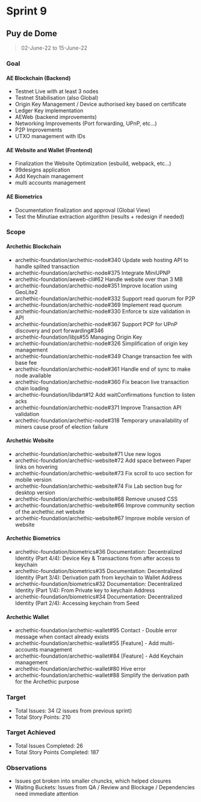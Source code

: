 # Sprint 9

## Puy de Dome

> 02-June-22 to 15-June-22

### Goal

#### AE Blockchain (Backend)
- Testnet Live with at least 3 nodes 
- Testnet Stabilisation (also Global) 
- Origin Key Management / Device authorised key based on certificate
- Ledger Key implementation
- AEWeb (backend improvements)
- Networking Improvements (Port forwarding, UPnP, etc…)
- P2P Improvements
- UTXO management with IDs

#### AE Website and Wallet (Frontend)
- Finalization the Website Optimization (esbuild, webpack, etc...)
- 99designs application
- Add Keychain management
- multi accounts management 

#### AE Biometrics 
- Documentation finalization and approval (Global View)
- Test the Minutiae extraction algorithm (results + redesign if needed)

### Scope

#### Archethic Blockchain
- archethic-foundation/archethic-node#340 Update web hosting API to handle splited transaction
- archethic-foundation/archethic-node#375 Integrate MiniUPNP
- archethic-foundation/aeweb-cli#62 Handle website over than 3 MB
- archethic-foundation/archethic-node#351 Improve location using GeoLite2
- archethic-foundation/archethic-node#332 Support read quorum for P2P
- archethic-foundation/archethic-node#369 Implement read quorum
- archethic-foundation/archethic-node#330 Enforce tx size validation in API
- archethic-foundation/archethic-node#367 Support PCP for UPnP discovery and port forwarding#346
- archethic-foundation/libjs#55 Managing Origin Key
- archethic-foundation/archethic-node#326 Simplification of origin key management
- archethic-foundation/archethic-node#349 Change transaction fee with base fee
- archethic-foundation/archethic-node#361 Handle end of sync to make node available
- archethic-foundation/archethic-node#360 Fix beacon live transaction chain loading
- archethic-foundation/libdart#12 Add waitConfirmations function to listen acks
- archethic-foundation/archethic-node#371 Improve Transaction API validation
- archethic-foundation/archethic-node#318 Temporary unavailability of miners cause proof of election failure

#### Archethic Website
- archethic-foundation/archethic-website#71 Use new logos
- archethic-foundation/archethic-website#72 Add space between Paper links on hovering
- archethic-foundation/archethic-website#73 Fix scroll to uco section for mobile version
- archethic-foundation/archethic-website#74 Fix Lab section bug for desktop version
- archethic-foundation/archethic-website#68 Remove unused CSS
- archethic-foundation/archethic-website#66 Improve community section of the archethic.net website
- archethic-foundation/archethic-website#67 Improve mobile version of website

#### Archethic Biometrics
- archethic-foundation/biometrics#36 Documentation: Decentralized Identity (Part 4/4): Device Key & Transactions from after access to keychain
- archethic-foundation/biometrics#35 Documentation: Decentralized Identity (Part 3/4): Derivation path from keychain to Wallet Address
- archethic-foundation/biometrics#32 Documentation: Decentralized Identity (Part 1/4): From Private key to keychain Address
- archethic-foundation/biometrics#34 Documentation: Decentralized Identity (Part 2/4): Accessing keychain from Seed

#### Archethic Wallet
- archethic-foundation/archethic-wallet#95 Contact - Double error message when contact already exists
- archethic-foundation/archethic-wallet#55 [Feature] - Add multi-accounts management
- archethic-foundation/archethic-wallet#84 [Feature] - Add Keychain management
- archethic-foundation/archethic-wallet#80 Hive error
- archethic-foundation/archethic-wallet#88 Simplify the derivation path for the Archethic purpose

### Target
- Total Issues: 34 (2 issues from previous sprint)
- Total Story Points: 210

### Target Achieved
- Total Issues Completed: 26 
- Total Story Points Completed: 187

### Observations
- Issues got broken into smaller chuncks, which helped closures
- Waiting Buckets: Issues from QA / Review and Blockage / Dependencies need immediate attention

